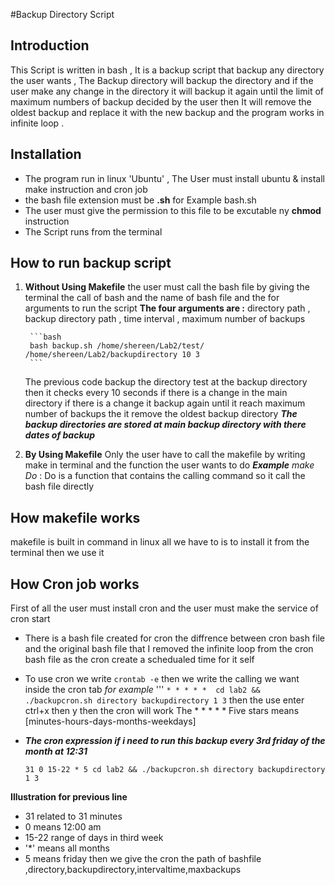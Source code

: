 
#Backup Directory Script

##  Introduction
 This Script is written in bash , It is a backup script that backup any directory the user wants , The Backup directory will backup the directory and if the user make any change in the directory it will backup it again until the limit of maximum numbers of backup decided by the user then It will remove the oldest backup and replace it with the new backup and the program works in infinite loop .

 ## Installation 
 - The program run in linux 'Ubuntu' , The User must install ubuntu & install make instruction and cron job 
 -  the bash file extension must be **.sh** for Example bash.sh
-  The user must give the permission to this file to be excutable ny **chmod** instruction 
 - The Script runs from the terminal

## How to run backup script
1. **Without Using Makefile**
        the user must call the bash file by giving the terminal the call of bash and the name of bash file and the for arguments to run the script 
        **The four arguments are :** directory path , backup directory path , time interval , maximum number of backups
        
        ```bash
        bash backup.sh /home/shereen/Lab2/test/ /home/shereen/Lab2/backupdirectory 10 3
        ```
    The previous code backup the directory test at the backup directory then it checks every 10 seconds if there is a change in the main directory if there is a change it backup again until it reach maximum number of backups the it remove the oldest backup directory 
    ***The backup directories are stored at main backup directory with there dates of backup***

 2. **By Using Makefile**
        Only the user have to call the makefile by writing make in terminal and the function the user wants to do 
        ***Example***
        *make Do* : Do is a function that contains the calling command so it call the bash file directly

## How makefile works
makefile is built in command in linux all we have to is to install it from the terminal then we use it 

## How Cron job works
First of all the user must install cron and the user must make the service of cron start 
- There is a bash file created for cron the diffrence between cron bash file and the original bash file that I removed the infinite loop from the cron bash file as the cron create a schedualed time for it self
- To use cron we write 
       ```
            crontab -e
            ```
            then we write the calling we want inside the cron tab
            *for example*
            '''
            ```
            * * * * *  cd lab2 && ./backupcron.sh directory backupdirectory 1 3
             ```
             then the use enter ctrl+x then y then the cron will work 
         The  * * * * * Five stars means [minutes-hours-days-months-weekdays]   
        
- ***The cron expression if i need to run this backup every 3rd friday of the month at 12:31***
    ```
    31 0 15-22 * 5 cd lab2 && ./backupcron.sh directory backupdirectory 1 3
    ```

**Illustration for previous line** 
- 31 related to 31 minutes 
- 0 means 12:00 am
- 15-22 range of days in third week
- '*' means all months
- 5 means friday
then we give the cron the path of bashfile ,directory,backupdirectory,intervaltime,maxbackups
